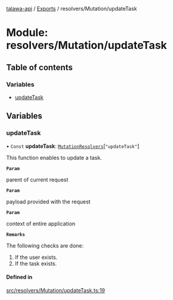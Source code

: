 [talawa-api](../README.md) / [Exports](../modules.md) / resolvers/Mutation/updateTask

# Module: resolvers/Mutation/updateTask

## Table of contents

### Variables

- [updateTask](resolvers_Mutation_updateTask.md#updatetask)

## Variables

### updateTask

• `Const` **updateTask**: [`MutationResolvers`](types_generatedGraphQLTypes.md#mutationresolvers)[``"updateTask"``]

This function enables to update a task.

**`Param`**

parent of current request

**`Param`**

payload provided with the request

**`Param`**

context of entire application

**`Remarks`**

The following checks are done:
1. If the user exists.
2. If the task exists.

#### Defined in

[src/resolvers/Mutation/updateTask.ts:19](https://github.com/Nitya-Pasrija/talawa-api/blob/faae1c9/src/resolvers/Mutation/updateTask.ts#L19)

